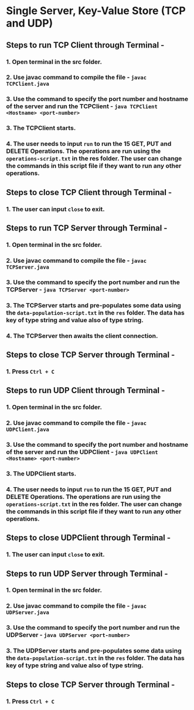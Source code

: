 # Single Server, Key-Value Store (TCP and UDP)
## Steps to run TCP Client through Terminal -
### 1. Open terminal in the src folder.
### 2. Use javac command to compile the file - `javac TCPClient.java`
### 3. Use the command to specify the port number and hostname of the server and run the TCPClient - `java TCPClient <Hostname> <port-number>`
### 3. The TCPClient starts.
### 4. The user needs to input `run` to run the 15 GET, PUT and DELETE Operations. The operations are run using the `operations-script.txt` in the res folder. The user can change the commands in this script file if they want to run any other operations. 


## Steps to close TCP Client through Terminal -
### 1. The user can input `close` to exit.

## Steps to run TCP Server through Terminal -
### 1. Open terminal in the src folder.
### 2. Use javac command to compile the file - `javac TCPServer.java`
### 3. Use the command to specify the port number and run the TCPServer - `java TCPServer <port-number>`
### 3. The TCPServer starts and pre-populates some data using the `data-population-script.txt` in the `res` folder. The data has key of type string and value also of type string.
### 4. The TCPServer then awaits the client connection.

## Steps to close TCP Server through Terminal -
### 1. Press `Ctrl + C`

## Steps to run UDP Client through Terminal -
### 1. Open terminal in the src folder.
### 2. Use javac command to compile the file - `javac UDPClient.java`
### 3. Use the command to specify the port number and hostname of the server and run the UDPClient - `java UDPClient <Hostname> <port-number>`
### 3. The UDPClient starts.
### 4. The user needs to input `run` to run the 15 GET, PUT and DELETE Operations. The operations are run using the `operations-script.txt` in the res folder. The user can change the commands in this script file if they want to run any other operations.


## Steps to close UDPClient through Terminal -
### 1. The user can input `close` to exit.

## Steps to run UDP Server through Terminal -
### 1. Open terminal in the src folder.
### 2. Use javac command to compile the file - `javac UDPServer.java`
### 3. Use the command to specify the port number and run the UDPServer - `java UDPServer <port-number>`
### 3. The UDPServer starts and pre-populates some data using the `data-population-script.txt` in the `res` folder. The data has key of type string and value also of type string.

## Steps to close TCP Server through Terminal -
### 1. Press `Ctrl + C`